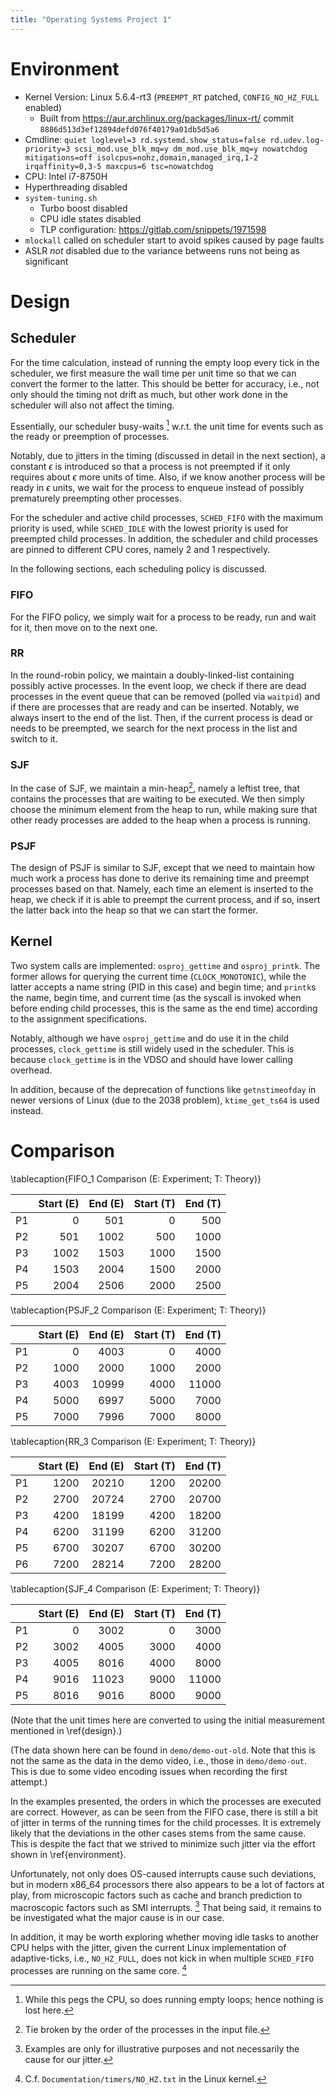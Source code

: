 ```yaml
---
title: "Operating Systems Project 1"
---
```


# Environment #

- Kernel Version: Linux 5.6.4-rt3 (`PREEMPT_RT` patched, `CONFIG_NO_HZ_FULL` enabled)
	- Built from <https://aur.archlinux.org/packages/linux-rt/> commit `8886d513d3ef12894defd076f40179a01db5d5a6`
- Cmdline: `quiet loglevel=3 rd.systemd.show_status=false rd.udev.log-priority=3 scsi_mod.use_blk_mq=y dm_mod.use_blk_mq=y nowatchdog mitigations=off isolcpus=nohz,domain,managed_irq,1-2 irqaffinity=0,3-5 maxcpus=6 tsc=nowatchdog`
- CPU: Intel i7-8750H
- Hyperthreading disabled
- `system-tuning.sh`
	- Turbo boost disabled
	- CPU idle states disabled
	- TLP configuration: <https://gitlab.com/snippets/1971598>
- `mlockall` called on scheduler start to avoid spikes caused by page faults
- ASLR *not* disabled due to the variance betweens runs not being as significant

# Design #

## Scheduler ##

For the time calculation, instead of running the empty loop every tick in the scheduler, we first measure the wall time per unit time so that we can convert the former to the latter. This should be better for accuracy, i.e., not only should the timing not drift as much, but other work done in the scheduler will also not affect the timing.

Essentially, our scheduler busy-waits [^busy] w.r.t. the unit time for events such as the ready or preemption of processes.

Notably, due to jitters in the timing (discussed in detail in the next section), a constant $\epsilon$ is introduced so that a process is not preempted if it only requires about $\epsilon$ more units of time. Also, if we know another process will be ready in $\epsilon$ units, we wait for the process to enqueue instead of possibly prematurely preempting other processes.

For the scheduler and active child processes, `SCHED_FIFO` with the maximum priority is used, while `SCHED_IDLE` with the lowest priority is used for preempted child processes. In addition, the scheduler and child processes are pinned to different CPU cores, namely $2$ and $1$ respectively.

In the following sections, each scheduling policy is discussed.

[^busy]: While this pegs the CPU, so does running empty loops; hence nothing is lost here.

### FIFO ###

For the FIFO policy, we simply wait for a process to be ready, run and wait for it, then move on to the next one.

### RR ###

In the round-robin policy, we maintain a doubly-linked-list containing possibly active processes. In the event loop, we check if there are dead processes in the event queue that can be removed (polled via `waitpid`) and if there are processes that are ready and can be inserted. Notably, we always insert to the end of the list. Then, if the current process is dead or needs to be preempted, we search for the next process in the list and switch to it.

### SJF ###

In the case of SJF, we maintain a min-heap[^tie], namely a leftist tree, that contains the processes that are waiting to be executed. We then simply choose the minimum element from the heap to run, while making sure that other ready processes are added to the heap when a process is running.

[^tie]: Tie broken by the order of the processes in the input file.

### PSJF ###

The design of PSJF is similar to SJF, except that we need to maintain how much work a process has done to derive its remaining time and preempt processes based on that. Namely, each time an element is inserted to the heap, we check if it is able to preempt the current process, and if so, insert the latter back into the heap so that we can start the former.

## Kernel ##

Two system calls are implemented: `osproj_gettime` and `osproj_printk`. The former allows for querying the current time (`CLOCK_MONOTONIC`), while the latter accepts a name string (PID in this case) and begin time; and `printk`s the name, begin time, and current time (as the syscall is invoked when before ending child processes, this is the same as the end time) according to the assignment specifications.

Notably, although we have `osproj_gettime` and do use it in the child processes, `clock_gettime` is still widely used in the scheduler. This is because `clock_gettime` is in the VDSO and should have lower calling overhead.

In addition, because of the deprecation of functions like `getnstimeofday` in newer versions of Linux (due to the 2038 problem), `ktime_get_ts64` is used instead.

# Comparison #


\tablecaption{FIFO\_1 Comparison (E: Experiment; T: Theory)}

|    | Start (E) | End (E) | Start (T) | End (T) |
|----|----------:|--------:|----------:|--------:|
| P1 |         0 |     501 |         0 |     500 |
| P2 |       501 |    1002 |       500 |    1000 |
| P3 |      1002 |    1503 |      1000 |    1500 |
| P4 |      1503 |    2004 |      1500 |    2000 |
| P5 |      2004 |    2506 |      2000 |    2500 |

\tablecaption{PSJF\_2 Comparison (E: Experiment; T: Theory)}

|    | Start (E) | End (E) | Start (T) | End (T) |
|----|----------:|--------:|----------:|--------:|
| P1 |         0 |    4003 |         0 |    4000 |
| P2 |      1000 |    2000 |      1000 |    2000 |
| P3 |      4003 |   10999 |      4000 |   11000 |
| P4 |      5000 |    6997 |      5000 |    7000 |
| P5 |      7000 |    7996 |      7000 |    8000 |

\tablecaption{RR\_3 Comparison (E: Experiment; T: Theory)}

|    | Start (E) | End (E) | Start (T) | End (T) |
|----|----------:|--------:|----------:|--------:|
| P1 |      1200 |   20210 |      1200 |   20200 |
| P2 |      2700 |   20724 |      2700 |   20700 |
| P3 |      4200 |   18199 |      4200 |   18200 |
| P4 |      6200 |   31199 |      6200 |   31200 |
| P5 |      6700 |   30207 |      6700 |   30200 |
| P6 |      7200 |   28214 |      7200 |   28200 |

\tablecaption{SJF\_4 Comparison (E: Experiment; T: Theory)}

|    | Start (E) | End (E) | Start (T) | End (T) |
|----|----------:|--------:|----------:|--------:|
| P1 |         0 |    3002 |         0 |    3000 |
| P2 |      3002 |    4005 |      3000 |    4000 |
| P3 |      4005 |    8016 |      4000 |    8000 |
| P4 |      9016 |   11023 |      9000 |   11000 |
| P5 |      8016 |    9016 |      8000 |    9000 |

(Note that the unit times here are converted to using the initial measurement mentioned in \ref{design}.)

(The data shown here can be found in `demo/demo-out-old`. Note that this is not the same as the data in the demo video, i.e., those in `demo/demo-out`. This is due to some video encoding issues when recording the first attempt.)

In the examples presented, the orders in which the processes are executed are correct. However, as can be seen from the FIFO case, there is still a bit of jitter in terms of the running times for the child processes. It is extremely likely that the deviations in the other cases stems from the same cause. This is despite the fact that we strived to minimize such jitter via the effort shown in \ref{environment}.

Unfortunately, not only does OS-caused interrupts cause such deviations, but in modern x86_64 processors there also appears to be a lot of factors at play, from microscopic factors such as cache and branch prediction to macroscopic factors such as SMI interrupts. [^factor] That being said, it remains to be investigated what the major cause is in our case.

In addition, it may be worth exploring whether moving idle tasks to another CPU helps with the jitter, given the current Linux implementation of adaptive-ticks, i.e., `NO_HZ_FULL`, does not kick in when multiple `SCHED_FIFO` processes are running on the same core. [^nohz]

[^factor]: Examples are only for illustrative purposes and not necessarily the cause for our jitter.

[^nohz]: C.f. `Documentation/timers/NO_HZ.txt` in the Linux kernel.

